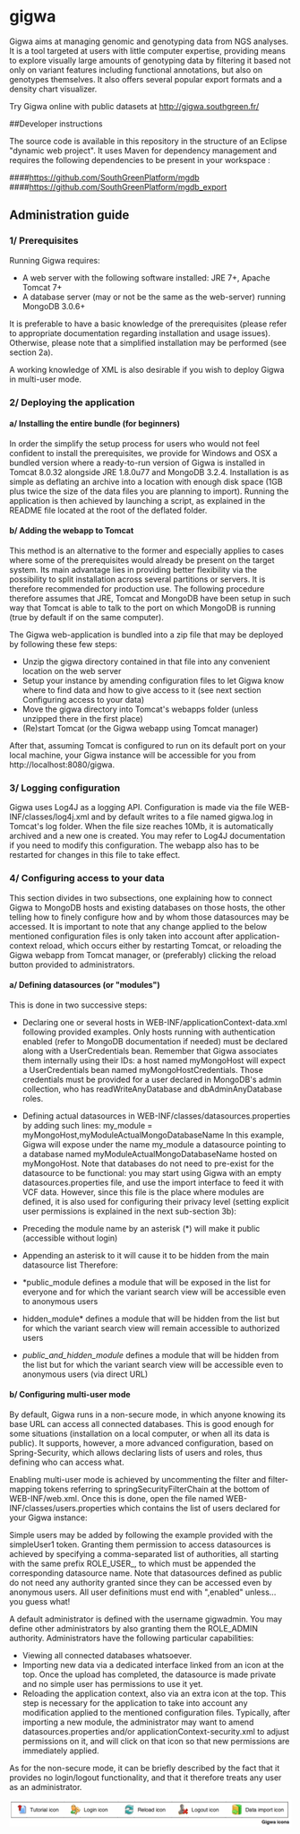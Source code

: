 # gigwa

Gigwa aims at managing genomic and genotyping data from NGS analyses. It is a tool targeted at users with little computer expertise, providing means to explore visually large amounts of genotyping data by filtering it based not only on variant features including functional annotations, but also on genotypes themselves. It also offers several popular export formats and a density chart visualizer.

Try Gigwa online with public datasets at http://gigwa.southgreen.fr/

##Developer instructions

The source code is available in this repository in the structure of an Eclipse "dynamic web project". It uses Maven for dependency management and requires the following dependencies to be present in your workspace :

####https://github.com/SouthGreenPlatform/mgdb
####https://github.com/SouthGreenPlatform/mgdb_export

## Administration guide
### 1/ Prerequisites
Running Gigwa requires:

-	A web server with the following software installed:  JRE 7+, Apache Tomcat 7+
-	A database server (may or not be the same as the web-server) running MongoDB 3.0.6+

It is preferable to have a basic knowledge of the prerequisites (please refer to appropriate documentation regarding installation and usage issues). Otherwise, please note that a simplified installation may be performed (see section 2a).

A working knowledge of XML is also desirable if you wish to deploy Gigwa in multi-user mode.

### 2/ Deploying the application

#### a/ Installing the entire bundle (for beginners)
In order the simplify the setup process for users who would not feel confident to install the prerequisites, we provide for Windows and OSX a bundled version where a ready-to-run version of Gigwa is installed in Tomcat 8.0.32 alongside JRE 1.8.0u77 and MongoDB 3.2.4. Installation is as simple as deflating an archive into a location with enough disk space (1GB plus twice the size of the data files you are planning to import). Running the application is then achieved by launching a script, as explained in the README file located at the root of the deflated folder.

#### b/ Adding the webapp to Tomcat

This method is an alternative to the former and especially applies to cases where some of the prerequisites would already be present on the target system. Its main advantage lies in providing better flexibility via the possibility to split installation across several partitions or servers. It is therefore recommended for production use. The following procedure therefore assumes that JRE, Tomcat and MongoDB have been setup in such way that Tomcat is able to talk to the port on which MongoDB is running (true by default if on the same computer).

The Gigwa web-application is bundled into a zip file that may be deployed by following these few steps:
-	Unzip the gigwa directory contained in that file into any convenient location on the web server
-	Setup your instance by amending configuration files to let Gigwa know where to find data and how to give access to it (see next section Configuring access to your data)
-	Move the gigwa directory into Tomcat's webapps folder (unless unzipped there in the first place)
-	(Re)start Tomcat (or the Gigwa webapp using Tomcat manager)

After that, assuming Tomcat is configured to run on its default port on your local machine, your Gigwa instance will be accessible for you from http://localhost:8080/gigwa.

### 3/ Logging configuration

Gigwa uses Log4J as a logging API. Configuration is made via the file WEB-INF/classes/log4j.xml and by default writes to a file named gigwa.log in Tomcat's log folder. When the file size reaches 10Mb, it is automatically archived and a new one is created. You may refer to Log4J documentation if you need to modify this configuration. The webapp also has to be restarted for changes in this file to take effect.

### 4/ Configuring access to your data

This section divides in two subsections, one explaining how to connect Gigwa to MongoDB hosts and existing databases on those hosts, the other telling how to finely configure how and by whom those datasources may be accessed. It is important to note that any change applied to the below mentioned configuration files is only taken into account after application-context reload, which occurs either by restarting Tomcat, or reloading the Gigwa webapp from Tomcat manager, or (preferably) clicking the reload button provided to administrators.

#### a/ Defining datasources (or "modules")

This is done in two successive steps:

-	Declaring one or several hosts in WEB-INF/applicationContext-data.xml following provided examples. Only hosts running with authentication enabled (refer to MongoDB documentation if needed) must be declared along with a UserCredentials bean. Remember that Gigwa associates them internally using their IDs: a host named myMongoHost will expect a UserCredentials bean named myMongoHostCredentials. Those credentials must be provided for a user declared in MongoDB's admin collection, who has readWriteAnyDatabase and dbAdminAnyDatabase roles.

-	Defining actual datasources in WEB-INF/classes/datasources.properties by adding such lines:
my_module = myMongoHost,myModuleActualMongoDatabaseName
In this example, Gigwa will expose under the name my_module a datasource pointing to a database named myModuleActualMongoDatabaseName hosted on myMongoHost. Note that databases do not need to pre-exist for the datasource to be functional: you may start using Gigwa with an empty datasources.properties file, and use the import interface to feed it with VCF data.
However, since this file is the place where modules are defined, it is also used for configuring their privacy level (setting explicit user permissions is explained in the next sub-section 3b): 
  -	Preceding the module name by an asterisk (*) will make it public (accessible without login)
  -	Appending an asterisk to it will cause it to be hidden from the main datasource list
Therefore: 
  - *public_module defines a module that will be exposed in the list for everyone and for which the variant search view will be accessible even to anonymous users
  - hidden_module* defines a module that will be hidden from the list but for which the variant search view will remain accessible to authorized users
  - *public_and_hidden_module* defines a module that will be hidden from the list but for which the variant search view will be accessible even to anonymous users (via direct URL)

#### b/ Configuring multi-user mode

By default, Gigwa runs in a non-secure mode, in which anyone knowing its base URL can access all connected databases. This is good enough for some situations (installation on a local computer, or when all its data is public). It supports, however, a more advanced configuration, based on Spring-Security, which allows declaring lists of users and roles, thus defining who can access what.

Enabling multi-user mode is achieved by uncommenting the filter and filter-mapping tokens referring to springSecurityFilterChain at the bottom of WEB-INF/web.xml. Once this is done, open the file named WEB-INF/classes/users.properties which contains the list of users declared for your Gigwa instance:

Simple users may be added by following the example provided with the simpleUser1 token. Granting them permission to access datasources is achieved by specifying a comma-separated list of authorities, all starting with the same prefix ROLE_USER_, to which must be appended the corresponding datasource name. Note that datasources defined as public do not need any authority granted since they can be accessed even by anonymous users. All user definitions must end with ",enabled" unless... you guess what!

A default administrator is defined with the username gigwadmin. You may define other administrators by also granting them the ROLE_ADMIN authority. Administrators have the following particular capabilities:
-	Viewing all connected databases whatsoever.
-	Importing new data via a dedicated interface linked from an icon at the top. Once the upload has completed, the datasource is made private and no simple user has permissions to use it yet.
-	Reloading the application context, also via an extra icon at the top. This step is necessary for the application to take into account any modification applied to the mentioned configuration files. Typically, after importing a new module, the administrator may want to amend datasources.properties and/or applicationContext-security.xml to adjust permissions on it, and will click on that icon so that new permissions are immediately applied.

As for the non-secure mode, it can be briefly described by the fact that it provides no login/logout functionality, and that it therefore treats any user as an administrator.

![Gigwa menu icons](/gigwa_icons.png "Gigwa menu icons")

